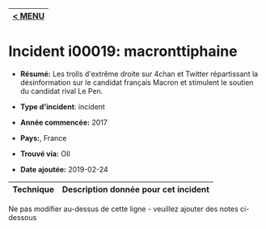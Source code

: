 |[< MENU](../README.md)|
|---|
# Incident i00019: macronttiphaine

* **Résumé:** Les trolls d'extrême droite sur 4chan et Twitter répartissant la désinformation sur le candidat français Macron et stimulent le soutien du candidat rival Le Pen.

* **Type d'incident**: incident

* **Année commencée:** 2017

* **Pays:**, France

* **Trouvé via:** OII

* **Date ajoutée:** 2019-02-24
 

|Technique |Description donnée pour cet incident |
|--------- |------------------------- |


Ne pas modifier au-dessus de cette ligne - veuillez ajouter des notes ci-dessous